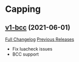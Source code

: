 # Capping

## [v1-bcc](https://github.com/BigWigsMods/Capping/tree/v1-bcc) (2021-06-01)
[Full Changelog](https://github.com/BigWigsMods/Capping/compare/v9.0.16...v1-bcc) [Previous Releases](https://github.com/BigWigsMods/Capping/releases)

- Fix luacheck issues  
- BCC support  
